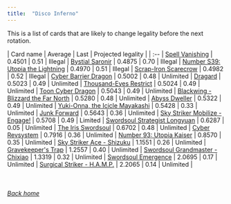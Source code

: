 ```yaml
---
title:  "Disco Inferno"
---
```


This is a list of cards that are likely to change legality before the next rotation.

| Card name | Average | Last | Projected legality |
| :-- |
[Spell Vanishing](https://db.ygoprodeck.com/card/?search=Spell%20Vanishing) | 0.4501 | 0.51 | Illegal |
[Bystial Saronir](https://db.ygoprodeck.com/card/?search=Bystial%20Saronir) | 0.4875 | 0.70 | Illegal |
[Number S39: Utopia the Lightning](https://db.ygoprodeck.com/card/?search=Number%20S39:%20Utopia%20the%20Lightning) | 0.4970 | 0.51 | Illegal |
[Scrap-Iron Scarecrow](https://db.ygoprodeck.com/card/?search=Scrap-Iron%20Scarecrow) | 0.4982 | 0.52 | Illegal |
[Cyber Barrier Dragon](https://db.ygoprodeck.com/card/?search=Cyber%20Barrier%20Dragon) | 0.5002 | 0.48 | Unlimited |
[Dragard](https://db.ygoprodeck.com/card/?search=Dragard) | 0.5023 | 0.49 | Unlimited |
[Thousand-Eyes Restrict](https://db.ygoprodeck.com/card/?search=Thousand-Eyes%20Restrict) | 0.5024 | 0.49 | Unlimited |
[Toon Cyber Dragon](https://db.ygoprodeck.com/card/?search=Toon%20Cyber%20Dragon) | 0.5043 | 0.49 | Unlimited |
[Blackwing - Blizzard the Far North](https://db.ygoprodeck.com/card/?search=Blackwing%20-%20Blizzard%20the%20Far%20North) | 0.5280 | 0.48 | Unlimited |
[Abyss Dweller](https://db.ygoprodeck.com/card/?search=Abyss%20Dweller) | 0.5322 | 0.49 | Unlimited |
[Yuki-Onna, the Icicle Mayakashi](https://db.ygoprodeck.com/card/?search=Yuki-Onna,%20the%20Icicle%20Mayakashi) | 0.5428 | 0.33 | Unlimited |
[Junk Forward](https://db.ygoprodeck.com/card/?search=Junk%20Forward) | 0.5643 | 0.36 | Unlimited |
[Sky Striker Mobilize - Engage!](https://db.ygoprodeck.com/card/?search=Sky%20Striker%20Mobilize%20-%20Engage!) | 0.5708 | 0.49 | Limited |
[Swordsoul Strategist Longyuan](https://db.ygoprodeck.com/card/?search=Swordsoul%20Strategist%20Longyuan) | 0.6287 | 0.05 | Unlimited |
[The Iris Swordsoul](https://db.ygoprodeck.com/card/?search=The%20Iris%20Swordsoul) | 0.6702 | 0.48 | Unlimited |
[Cyber Revsystem](https://db.ygoprodeck.com/card/?search=Cyber%20Revsystem) | 0.7916 | 0.36 | Unlimited |
[Number 93: Utopia Kaiser](https://db.ygoprodeck.com/card/?search=Number%2093:%20Utopia%20Kaiser) | 0.8570 | 0.35 | Unlimited |
[Sky Striker Ace - Shizuku](https://db.ygoprodeck.com/card/?search=Sky%20Striker%20Ace%20-%20Shizuku) | 1.1551 | 0.26 | Unlimited |
[Gravekeeper's Trap](https://db.ygoprodeck.com/card/?search=Gravekeeper's%20Trap) | 1.2557 | 0.40 | Unlimited |
[Swordsoul Grandmaster - Chixiao](https://db.ygoprodeck.com/card/?search=Swordsoul%20Grandmaster%20-%20Chixiao) | 1.3319 | 0.32 | Unlimited |
[Swordsoul Emergence](https://db.ygoprodeck.com/card/?search=Swordsoul%20Emergence) | 2.0695 | 0.17 | Unlimited |
[Surgical Striker - H.A.M.P.](https://db.ygoprodeck.com/card/?search=Surgical%20Striker%20-%20H.A.M.P.) | 2.2065 | 0.14 | Unlimited |

<br>

###### [Back home](index)